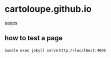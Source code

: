 # cartoloupe.github.io
[pages](https://cartoloupe.github.io)

## how to test a page
`bundle exec jekyll serve`
`http://localhost:4000`

